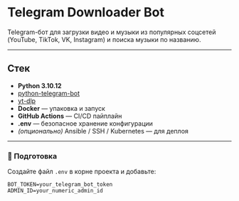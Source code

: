 # Telegram Downloader Bot

Telegram-бот для загрузки видео и музыки из популярных соцсетей (YouTube, TikTok, VK, Instagram) и поиска музыки по названию.

---

## Стек

- **Python 3.10.12**
- [python-telegram-bot](https://github.com/python-telegram-bot/python-telegram-bot)
- [yt-dlp](https://github.com/yt-dlp/yt-dlp)
- **Docker** — упаковка и запуск
- **GitHub Actions** — CI/CD пайплайн
- **.env** — безопасное хранение конфигурации
- *(опционально)* Ansible / SSH / Kubernetes — для деплоя

---

### 📁 Подготовка

Создайте файл `.env` в корне проекта и добавьте:

```env
BOT_TOKEN=your_telegram_bot_token
ADMIN_ID=your_numeric_admin_id
